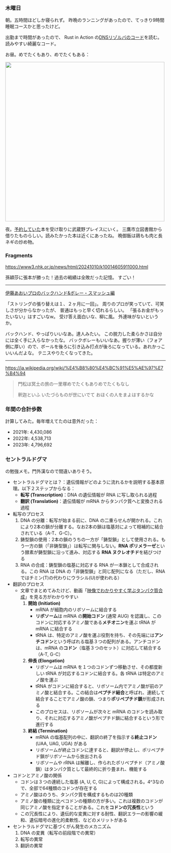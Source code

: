 ### 木曜日

朝。五時間ほどしか寝られず。
昨晩のランニングがあったので、てっきり9時間睡眠コースかと思ったけど。

出勤まで時間があったので、
Rust in Action の[DNSリゾルバのコード](https://github.com/rust-in-action/code/blob/1st-edition/ch8/ch8-resolve/src/main.rs)を読む。
読みやすい綺麗なコード。

お昼。めでたくもあり、めでたくもある：

<img src="https://i.imgur.com/pey0fTq.jpeg" width="500">

夜。[予約していた](https://github.com/toasa/diary/blob/main/2024/09/29.md)本を受け取りに武蔵野プレイスにいく。
三鷹市立図書館から借りたものらしい。読みたかった本は近くにあったね。
晩御飯は鶏もも肉と長ネギの炒め物。

### Fragments

https://www3.nhk.or.jp/news/html/20241010/k10014605911000.html

孫穎莎に張本が勝った！過去の戦績は全敗だった記憶。
すごい！

---

[伊藤あおいプロのバックハンド&ボレー・スマッシュ編](https://www.youtube.com/watch?v=vLGHBMxPxGk)

「ストリングの張り替えは１、２ヶ月に一回」。
周りのプロが笑っていて、可笑しさが分からなかったが、
普通はもっと早く切れるらしい。
「張るお金がもったいない」はすごいなw。
受け答え面白いな、柳に風。
外連味がないというか。

バックハンド、やっぱりいいなあ。達人みたい。
この脱力した柔らかさは自分には全く手に入らなかったな。
バックボレーもいいなあ。握りが薄い（フォア側に厚い）ので、ボールを後ろに引き込み打点が後ろになっている。あれかっこいいんだよな。
テニスやりたくなってきた。

---

https://ja.wikipedia.org/wiki/%E4%B8%80%E4%BC%91%E5%AE%97%E7%B4%94

> 門松は冥土の旅の一里塚めでたくもありめでたくもなし
>
> 釈迦といふ いたづらものが世にいでて おほくの人をまよはするかな

### 年間の合計歩数

計算してみた。毎年増えてたのは意外だった：

* 2021年: 4,430,086
* 2022年: 4,538,713
* 2023年: 4,796,692

### セントラルドグマ

の勉強メモ。門外漢なので間違いありそう。

* セントラルドグマとは？：遺伝情報がどのように流れるかを説明する基本原理。以下２ステップからなる：
  * **転写 (Transcription)**：DNA の遺伝情報が RNA に写し取られる過程
  * **翻訳 (Translation)**：遺伝情報が mRNA からタンパク質へと変換される過程
* 転写のプロセス
  1. DNA の分離：転写が始まる前に、DNA の二重らせんが開かれる。これにより2本の鎖が分離する。なお2本の鎖は塩基対によって相補的に結合されている（A-T、G-C）。
  2. 鋳型鎖の使用：2本の鎖のうちの一方が「鋳型鎖」として使用される。もう一方の鎖（「非鋳型鎖」）は転写に関与しない。**RNA ポリメラーゼ**という酵素が鋳型鎖に沿って進み、対応する **RNA ヌクレオチド**を結びつける
  3. RNA の合成：鋳型鎖の塩基に対応する RNA が一本鎖として合成される。この RNA は DNA の「非鋳型鎖」と同じ配列になる（ただし、RNA ではチミン(T)の代わりにウラシル(U)が使われる）
* 翻訳のプロセス
  * 文章でまとめてみたけど、動画「[映像でわかりやすく学ぶタンパク質合成](https://www.youtube.com/watch?v=4bfj5FwiLbg)」を見る方がわかりやすい
    1. **開始 (Initiation)**
        * mRNA が細胞内のリボソームに結合する
        * **リボソーム**は mRNA の**開始コドン** (通常 AUG) を認識し、このコドンに対応するアミノ酸である**メチオニン**を運ぶ tRNA が mRNA に結合する
        * tRNA は、特定のアミノ酸を運ぶ役割を持ち、その先端には**アンチコドン**という呼ばれる塩基３つの配列がある。アンチコドンは、mRNA の**コドン**（塩基３つのセット）に対応して結合する（A-T, G-C）
    2. **伸長 (Elongation)**
        * リボソームは mRNA を１つのコドンずつ移動させ、その都度新しい tRNA が対応するコドンに結合する。各 tRNA は特定のアミノ酸を運ぶ
        * tRNA がコドンに結合すると、リボソーム内でアミノ酸が前のアミノ酸と結合する。この結合は**ペプチド結合**と呼ばれ、連続して結合することでアミノ酸の鎖、つまり**ポリペプチド鎖**が形成される
        * このプロセスは、リボソームが次々と mRNA のコドンを読み取り、それに対応するアミノ酸がペプチド鎖に結合するという形で進行する
    3. **終結 (Termination)**
        * mRNA の塩基配列の中に、翻訳の終了を指示する**終止コドン** (UAA, UAG, UGA) がある
        * リボソームが終止コドンに達すると、翻訳が停止し、ポリペプチド鎖がリボソームから放出される
        * リボソームや rRNA は解離し、作られたポリペプチド（アミノ酸鎖）はタンパク質として最終的に折り畳まれ、機能する
* コドンとアミノ酸の関係
  * コドンは３つの連続した塩基 (A, U, C, G)によって構成される。4^3なので、全部で64種類のコドンが存在する
  * アミノ酸はのうち、タンパク質を構成するものは20種類
  * アミノ酸の種類に比べコドンの種類の方が多い。これは複数のコドンが同じアミノ酸を指定することがある。これを**コドンの冗長性**という
  * この冗長性により、遺伝的な変異に対する耐性、翻訳エラーの影響の緩和、遺伝暗号の進化的柔軟性、などのメリットがある
* セントラルドグマに基づくがん発生のメカニズム
  1. DNA の変異（転写の前段階での異常）
  2. 転写の異常
  3. 翻訳の異常